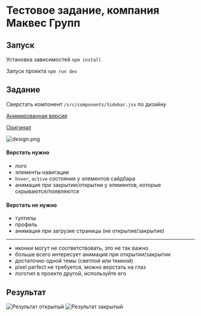 # Тестовое задание, компания Маквес Групп 

## Запуск

Установка зависимостей `npm install`

Запуск проекта `npm run dev`

## Задание

Сверстать компонент `/src/components/Sidebar.jsx` по дизайну

[Анимированная версия](src/assets/design.mp4)

[Оригинал](https://dribbble.com/shots/18111119-Collapsing-Sidebar-Navigation-Light-and-Dark-mode)

![design.png](src/assets/design.png)

#### Верстать нужно

- лого
- элементы навигации
- `hover`, `active` состояния у элементов сайдбара
- анимация при закрытии/открытии у элементов, которые скрываются/появляются

#### Верстать не нужно

- тултипы
- профиль
- анимация при загрузке страницы (не открытие/закрытие)

---

- иконки могут не соответствовать, это не так важно
- больше всего интересует анимация при открытии/закрытии
- достаточно одной темы (светлой или темной)
- pixel perfect не требуется, можно верстать на глаз
- логотип в проекте другой, используйте его

## Результат 

![Результат открытый](https://github.com/sashadev86/my-img/blob/main/makves1.png?raw=true)
![Результат закрытый](https://github.com/sashadev86/my-img/blob/main/makves2.png?raw=true)
